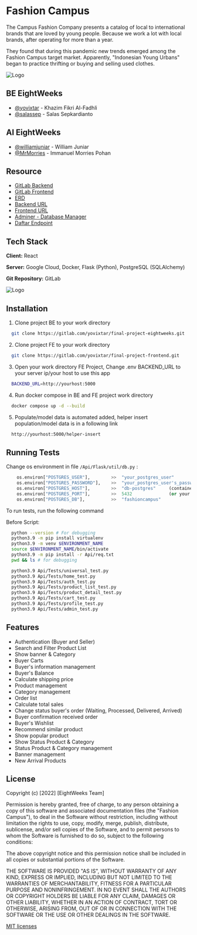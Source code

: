 
# Fashion Campus

The Campus Fashion Company presents a catalog of local to international brands that are loved by young people. Because we work a lot with local brands, after operating for more than a year.

They found that during this pandemic new trends emerged among the Fashion Campus target market. Apparently, "Indonesian Young Urbans" began to practice thrifting or buying and selling used clothes.


![Logo](http://34.143.167.23:5000/image/banner-1.jpg)


## BE EightWeeks

- [@yovixtar](https://gitlab.com/yovixtar) - Khazim Fikri Al-Fadhli
- [@salassep](https://gitlab.com/salassep) - Salas Sepkardianto


## AI EightWeeks

- [@williamjuniar](https://gitlab.com/williamjuniar) - William Juniar
- [@MrMorries](https://gitlab.com/MrMorries) - Immanuel Morries Pohan


## Resource

 - [GitLab Backend](https://gitlab.com/yovixtar/final-project-eightweeks)
 - [GitLab Frontend](https://gitlab.com/yovixtar/final-project-frontend)
 - [ERD](http://34.143.167.23:5000/image/erd-fashioncampus-eightweeks.png)
 - [Backend URL](http://34.143.167.23:5000/)
 - [Frontend URL](http://34.143.167.23:3000/)
 - [Adminer - Database Manager](http://34.143.167.23:8080/)
 - [Daftar Endpoint](https://docs.google.com/spreadsheets/d/1sqWOeTGJi86w5DaIDmvuwWGxXzIekYUm_eVYPth9Oy0/edit?usp=sharing)
 

## Tech Stack

**Client:** React

**Server:** Google Cloud, Docker, Flask (Python), PostgreSQL (SQLAlchemy)

**Git Repository:** GitLab

![Logo](http://34.143.167.23:5000/image/readme-tech-tools.png)


## Installation

1. Clone project BE to your work directory

```bash
  git clone https://gitlab.com/yovixtar/final-project-eightweeks.git
```

2. Clone project FE to your work directory

```bash
  git clone https://gitlab.com/yovixtar/final-project-frontend.git
```
    
3. Open your work directory FE Project, Change .env BACKEND_URL to your server ip/your host to use this app

```bash
  BACKEND_URL=http://yourhost:5000
```
    
4. Run docker compose in BE and FE project work directory

```bash
  docker compose up -d --build
```
    
5. Populate/model data is automated added, helper insert population/model data is in a following link

```bash
  http://yourhost:5000/helper-insert
```


## Running Tests

Change os environment in file `/Api/Flask/util/db.py` :

```python
    os.environ["POSTGRES_USER"],        >>  "your_postgres_user"
    os.environ["POSTGRES_PASSWORD"],    >>  "your_postgres_user's_password"
    os.environ["POSTGRES_HOST"],        >>  "db-postgres"     (container name)
    os.environ["POSTGRES_PORT"],        >>  5432              (or your postgres posrt)
    os.environ["POSTGRES_DB"],          >>  "fashioncampus"
```

To run tests, run the following command

Before Script:

```bash
  python --version # For debugging
  python3.9 -m pip install virtualenv
  python3.9 -m venv $ENVIRONMENT_NAME
  source $ENVIRONMENT_NAME/bin/activate
  python3.9 -m pip install -r Api/req.txt
  pwd && ls # for debugging
```

```bash
  python3.9 Api/Tests/universal_test.py
  python3.9 Api/Tests/home_test.py
  python3.9 Api/Tests/auth_test.py
  python3.9 Api/Tests/product_list_test.py
  python3.9 Api/Tests/product_detail_test.py
  python3.9 Api/Tests/cart_test.py
  python3.9 Api/Tests/profile_test.py
  python3.9 Api/Tests/admin_test.py
```


## Features

- Authentication (Buyer and Seller)
- Search and Filter Product List
- Show banner & Category
- Buyer Carts
- Buyer's information management
- Buyer's Balance
- Calculate shipping price
- Product management
- Category management
- Order list
- Calculate total sales
- Change status buyer's order (Waiting, Processed, Delivered, Arrived)
- Buyer confirmation received order
- Buyer's Wishlist
- Recommend similar product
- Show popular product
- Show Status Product & Category
- Status Product & Category management
- Banner management
- New Arrival Products


## License

Copyright (c) [2022] [EightWeeks Team]

Permission is hereby granted, free of charge, to any person obtaining a copy
of this software and associated documentation files (the "Fashion Campus"), to deal
in the Software without restriction, including without limitation the rights
to use, copy, modify, merge, publish, distribute, sublicense, and/or sell
copies of the Software, and to permit persons to whom the Software is
furnished to do so, subject to the following conditions:

The above copyright notice and this permission notice shall be included in all
copies or substantial portions of the Software.

THE SOFTWARE IS PROVIDED "AS IS", WITHOUT WARRANTY OF ANY KIND, EXPRESS OR
IMPLIED, INCLUDING BUT NOT LIMITED TO THE WARRANTIES OF MERCHANTABILITY,
FITNESS FOR A PARTICULAR PURPOSE AND NONINFRINGEMENT. IN NO EVENT SHALL THE
AUTHORS OR COPYRIGHT HOLDERS BE LIABLE FOR ANY CLAIM, DAMAGES OR OTHER
LIABILITY, WHETHER IN AN ACTION OF CONTRACT, TORT OR OTHERWISE, ARISING FROM,
OUT OF OR IN CONNECTION WITH THE SOFTWARE OR THE USE OR OTHER DEALINGS IN THE
SOFTWARE.

[MIT licenses](https://choosealicense.com/licenses/mit/)


